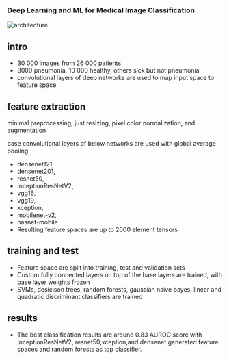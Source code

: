 ### Deep Learning and ML for Medical Image Classification

<img src="https://github.com/selimslab/portfolio/blob/master/assets/pn.jpg" alt="architecture">

## intro
+ 30 000 images from 26 000 patients
+ 8000 pneumonia, 10 000 healthy, others sick but not pneumonia
+ convolutional layers of deep networks are used to map input space to feature space

## feature extraction
minimal preprocessing, just resizing, pixel color normalization, and augmentation

base convolutional layers of below networks are used with global average pooling
+ densenet121, 
+ densenet201, 
+ resnet50, 
+ InceptionResNetV2, 
+ vgg16, 
+ vgg19,
+ xception, 
+ mobilenet-v2, 
+ nasnet-mobile
+ Resulting feature spaces are up to 2000 element tensors

## training and test
+ Feature space are split into training, test and validation sets
+ Custom fully connected layers on top of the base layers are trained, with base layer weights frozen 
+ SVMs, desicison trees, random forests, gaussian naive bayes, linear and quadratic discriminant classifiers are trained

## results
+ The best classification results are around 0.83 AUROC score with InceptionResNetV2, resnet50,xception,and densenet generated feature spaces and random forests as top classifier. 
